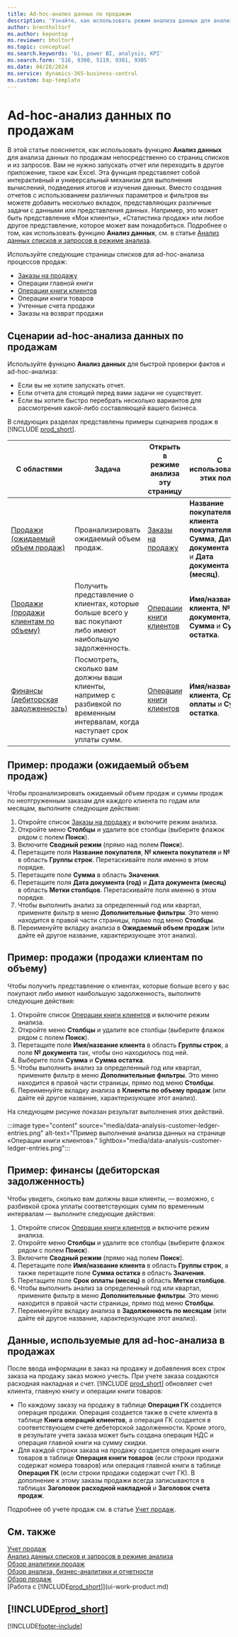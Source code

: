 ```yaml
---
title: Ad-hoc-анализ данных по продажам
description: 'Узнайте, как использовать режим анализа данных для анализа данных продаж.'
author: brentholtorf
ms.author: kepontop
ms.reviewer: bholtorf
ms.topic: conceptual
ms.search.keywords: 'bi, power BI, analysis, KPI'
ms.search.form: '516, 9300, 5119, 9301, 9305'
ms.date: 04/28/2024
ms.service: dynamics-365-business-central
ms.custom: bap-template
---
```


# Ad-hoc-анализ данных по продажам

В этой статье поясняется, как использовать функцию **Анализ данных** для анализа данных по продажам непосредственно со страниц списков и из запросов. Вам не нужно запускать отчет или переходить в другое приложение, такое как Excel. Эта функция представляет собой интерактивный и универсальный механизм для выполнения вычислений, подведения итогов и изучения данных. Вместо создания отчетов с использованием различных параметров и фильтров вы можете добавить несколько вкладок, представляющих различные задачи с данными или представления данных. Например, это может быть представление «Мои клиенты», «Статистика продаж» или любое другое представление, которое может вам понадобиться. Подробнее о том, как использовать функцию **Анализ данных**, см. в статье [Анализ данных списков и запросов в режиме анализа](analysis-mode.md).

Используйте следующие страницы списков для ad-hoc-анализа процессов продаж:

- [Заказы на продажу](https://businesscentral.dynamics.com/?page=9305)
- Операции главной книги
- [Операции книги клиентов](https://businesscentral.dynamics.com/?page=25)
- Операции книги товаров
- Учтенные счета продажи
- Заказы на возврат продажи

## Сценарии ad-hoc-анализа данных по продажам

Используйте функцию **Анализ данных** для быстрой проверки фактов и ad-hoc-анализа:

- Если вы не хотите запускать отчет.
- Если отчета для стоящей перед вами задачи не существует.
- Если вы хотите быстро перебрать несколько вариантов для рассмотрения какой-либо составляющей вашего бизнеса.

В следующих разделах представлены примеры сценариев продаж в [!INCLUDE [prod_short](includes/prod_short.md)].

| С областями | Задача | Открыть в режиме анализа эту страницу | С использованием этих полей |
| ---- | ----- | ------------------------------- |------------------- |
| [Продажи (ожидаемый объем продаж)](#example-sales-expected-sales-volume) | Проанализировать ожидаемый объем продаж. | [Заказы на продажу](https://businesscentral.dynamics.com/?page=9305) | **Название покупателя**, **№ клиента покупателя**, **№** , **Сумма**, **Дата документа (год)** и **Дата документа (месяц)**. |
| [Продажи (продажи клиентам по объему)](#example-sales-customer-sales-by-volume) | Получить представление о клиентах, которые больше всего у вас покупают либо имеют наибольшую задолженность. | [Операции книги клиентов](https://businesscentral.dynamics.com/?page=25) | **Имя/название клиента**, **№ документа**, **Сумма** и **Сумма остатка**. |
| [Финансы (дебиторская задолженность)](#example-finance-accounts-receivables) | Посмотреть, сколько вам должны ваши клиенты, например с разбивкой по временным интервалам, когда наступает срок уплаты сумм. | [Операции книги клиентов](https://businesscentral.dynamics.com/?page=25) | **Имя/название клиента**, **Срок оплаты** и **Сумма остатка**. |

## Пример: продажи (ожидаемый объем продаж)

Чтобы проанализировать ожидаемый объем продаж и суммы продаж по неотгруженным заказам для каждого клиента по годам или месяцам, выполните следующие действия:

1. Откройте список [Заказы на продажу](https://businesscentral.dynamics.com/?page=9305) и включите режим анализа.
1. Откройте меню **Столбцы** и удалите все столбцы (выберите флажок рядом с полем **Поиск**).
1. Включите **Сводный режим** (прямо над полем **Поиск**).
1. Перетащите поля **Название покупателя**, **№ клиента покупателя** и **№** в область **Группы строк**. Перетаскивайте поля именно в этом порядке.
1. Перетащите поле **Сумма** в область **Значения**.
1. Перетащите поля **Дата документа (год)** и **Дата документа (месяц)** в область **Метки столбцов**. Перетаскивайте поля именно в этом порядке.
1. Чтобы выполнить анализ за определенный год или квартал, примените фильтр в меню **Дополнительные фильтры**. Это меню находится в правой части страницы, прямо под меню **Столбцы**.
1. Переименуйте вкладку анализа в **Ожидаемый объем продаж** (или дайте ей другое название, характеризующее этот анализ).

## Пример: продажи (продажи клиентам по объему)

Чтобы получить представление о клиентах, которые больше всего у вас покупают либо имеют наибольшую задолженность, выполните следующие действия:

1. Откройте список [Операции книги клиентов](https://businesscentral.dynamics.com/?page=25) и включите режим анализа.
1. Откройте меню **Столбцы** и удалите все столбцы (выберите флажок рядом с полем **Поиск**).
1. Перетащите поле **Имя/название клиента** в область **Группы строк**, а поле **№ документа** так, чтобы оно находилось под ней.
1. Выберите поля **Сумма** и **Сумма остатка**.
1. Чтобы выполнить анализ за определенный год или квартал, примените фильтр в меню **Дополнительные фильтры**. Это меню находится в правой части страницы, прямо под меню **Столбцы**.
1. Переименуйте вкладку анализа в **Клиенты по объему продаж** (или дайте ей другое название, характеризующее этот анализ).

На следующем рисунке показан результат выполнения этих действий.

:::image type="content" source="media/data-analysis-customer-ledger-entries.png" alt-text="Пример выполнения анализа данных на странице «Операции книги клиентов»." lightbox="media/data-analysis-customer-ledger-entries.png":::

## Пример: финансы (дебиторская задолженность)

Чтобы увидеть, сколько вам должны ваши клиенты, — возможно, с разбивкой срока уплаты соответствующих сумм по временным интервалам — выполните следующие действия:

1. Откройте список [Операции книги клиентов](https://businesscentral.dynamics.com/?page=25) и включите режим анализа.
1. Откройте меню **Столбцы** и удалите все столбцы (выберите флажок рядом с полем **Поиск**).
1. Включите **Сводный режим** (прямо над полем **Поиск**).
1. Перетащите поле **Имя/название клиента** в область **Группы строк**, а также перетащите поле **Сумма остатка** в область **Значения**.
1. Перетащите поле **Срок оплаты (месяц)** в область **Метки столбцов**.
1. Чтобы выполнить анализ за определенный год или квартал, примените фильтр в меню **Дополнительные фильтры**. Это меню находится в правой части страницы, прямо под меню **Столбцы**.
1. Переименуйте вкладку анализа в **Задолженность по месяцам** (или дайте ей другое название, характеризующее этот анализ).

## Данные, используемые для ad-hoc-анализа в продажах

После ввода информации в заказ на продажу и добавления всех строк заказа на продажу заказ можно учесть. При учете заказа создаются расходная накладная и счет. [!INCLUDE [prod_short](includes/prod_short.md)] обновляет счет клиента, главную книгу и операции книги товаров:

- По каждому заказу на продажу в таблице **Операция ГК** создается операция продажи. Операция создается также в счете клиента в таблице **Книга операций клиентов**, а операция ГК создается в соответствующем счете дебеторской задолженности. Кроме этого, в результате учета заказа может быть создана операция НДС и операция главной книги на сумму скидки.
- Для каждой строки заказа на продажу создается операция книги товаров в таблице **Операция книги товаров** (если строки продажи содержат номера товаров) или операция главной книги в таблице **Операция ГК** (если строки продажи содержат счет ГК). В дополнение к этому заказы продажи всегда записываются в таблицах **Заголовок расходной накладной** и **Заголовок счета продаж**.

Подробнее об учете продаж см. в статье [Учет продаж](ui-post-sales.md).

## См. также

[Учет продаж](ui-post-sales.md)  
[Анализ данных списков и запросов в режиме анализа](analysis-mode.md)  
[Обзор аналитики продаж](sales-analytics-overview.md)  
[Обзор анализа, бизнес-аналитики и отчетности](reports-bi-reporting.md)  
[Обзор продаж](sales-manage-sales.md)  
[Работа с [!INCLUDE[prod_short](includes/prod_short.md)]](ui-work-product.md)  

## [!INCLUDE[prod_short](includes/free_trial_md.md)]  

[!INCLUDE[footer-include](includes/footer-banner.md)]